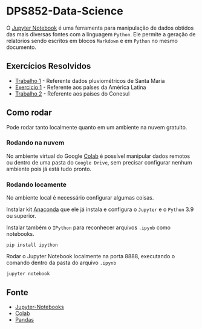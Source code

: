 # DPS852-Data-Science

O [Jupyter Notebook](https://jupyter.org/) é uma ferramenta para manipulação de dados obtidos das mais diversas fontes com a linguagem `Python`. Ele permite a geração de relatórios sendo escritos em blocos `Markdown` e em `Python` no mesmo documento.

## Exercícios Resolvidos

* [Trabalho 1](T1/TRABALHO/trabalho1.ipynb) - Referente dados pluviométricos de Santa Maria
* [Exercicio 1](T2-pre/EXERCICIO/exercicio.ipynb) - Referente aos países da América Latina
* [Trabalho 2](T2/t2.ipynb) -  Referente aos países do Conesul

## Como rodar

Pode rodar tanto localmente quanto em um ambiente na nuvem gratuito.

### Rodando na nuvem

No ambiente virtual do Google [Colab](https://colab.research.google.com/) é possível manipular dados remotos ou dentro de uma pasta do `Google Drive`, sem precisar configurar nenhum ambiente pois já está tudo pronto.

### Rodando locamente

No ambiente local é necessário configurar algumas coisas.

Instalar kit [Anaconda](https://docs.anaconda.com/anaconda/install/windows/) que ele já instala e configura o `Jupyter` e o `Python` 3.9 ou superior.

Instalar também o `IPython` para reconhecer arquivos `.ipynb` como notebooks.

    pip install ipython

Rodar o Jupyter Notebook localmente na porta 8888, executando o comando dentro da pasta do arquivo `.ipynb`

    jupyter notebook

## Fonte

* [Jupyter-Notebooks](https://jupyter-notebook.readthedocs.io/en/latest/index.html)
* [Colab](https://colab.research.google.com/)
* [Pandas](https://pandas.pydata.org/docs/user_guide/index.html#user-guide)
